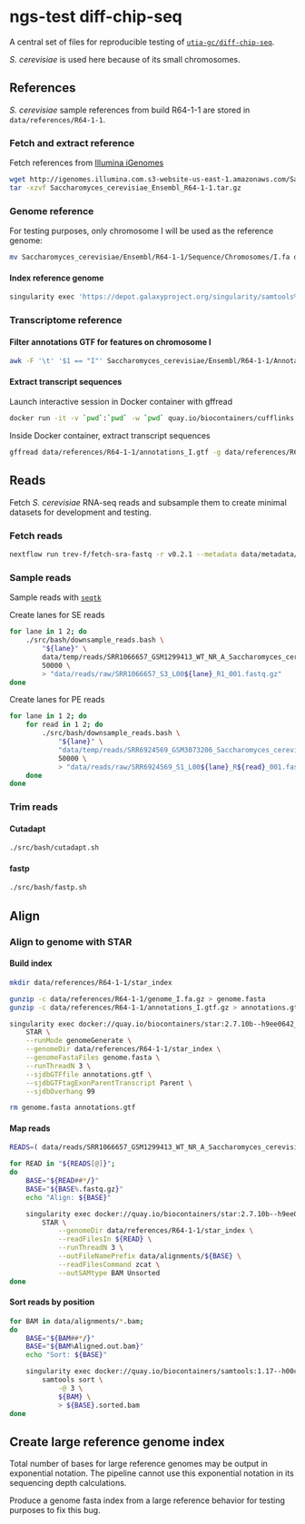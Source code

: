 # ngs-test diff-chip-seq

A central set of files for reproducible testing of [`utia-gc/diff-chip-seq`](https://github.com/utia-gc/diff-chip-seq).

*S. cerevisiae* is used here because of its small chromosomes.

## References

*S. cerevisiae* sample references from build R64-1-1 are stored in `data/references/R64-1-1`.

### Fetch and extract reference

Fetch references from [Illumina iGenomes](https://support.illumina.com/sequencing/sequencing_software/igenome.html)

```bash
wget http://igenomes.illumina.com.s3-website-us-east-1.amazonaws.com/Saccharomyces_cerevisiae/Ensembl/R64-1-1/Saccharomyces_cerevisiae_Ensembl_R64-1-1.tar.gz
tar -xzvf Saccharomyces_cerevisiae_Ensembl_R64-1-1.tar.gz
```

### Genome reference

For testing purposes, only chromosome I will be used as the reference genome:

```bash
mv Saccharomyces_cerevisiae/Ensembl/R64-1-1/Sequence/Chromosomes/I.fa data/references/R64-1-1/genome_I.fa
```

#### Index reference genome

```bash
singularity exec 'https://depot.galaxyproject.org/singularity/samtools%3A1.17--hd87286a_1' samtools faidx data/references/R64-1-1/genome_I.fa
```

### Transcriptome reference

#### Filter annotations GTF for features on chromosome I

```bash
awk -F '\t' '$1 == "I"' Saccharomyces_cerevisiae/Ensembl/R64-1-1/Annotation/Archives/archive-2015-07-17-14-36-40/Genes/genes.gtf > data/references/R64-1-1/annotations_I.gtf
```

#### Extract transcript sequences

Launch interactive session in Docker container with gffread

```bash
docker run -it -v `pwd`:`pwd` -w `pwd` quay.io/biocontainers/cufflinks:2.2.1--py36_2 bash
```

Inside Docker container, extract transcript sequences

```bash
gffread data/references/R64-1-1/annotations_I.gtf -g data/references/R64-1-1/genome_I.fa -w data/references/R64-1-1/transcriptome_I.fa
```

## Reads

Fetch *S. cerevisiae* RNA-seq reads and subsample them to create minimal datasets for development and testing.

### Fetch reads

```bash
nextflow run trev-f/fetch-sra-fastq -r v0.2.1 --metadata data/metadata/sra_explorer_metadata.tsv --baseDirData data/temp
```

### Sample reads

Sample reads with [`seqtk`](https://github.com/lh3/seqtk)

Create lanes for SE reads

```bash
for lane in 1 2; do
    ./src/bash/downsample_reads.bash \
        "${lane}" \
        data/temp/reads/SRR1066657_GSM1299413_WT_NR_A_Saccharomyces_cerevisiae_RNA-Seq.fastq.gz \
        50000 \
        > "data/reads/raw/SRR1066657_S3_L00${lane}_R1_001.fastq.gz"
done
```

Create lanes for PE reads

```bash
for lane in 1 2; do
    for read in 1 2; do
        ./src/bash/downsample_reads.bash \
            "${lane}" \
            "data/temp/reads/SRR6924569_GSM3073206_Saccharomyces_cerevisiae-AR_Biological_Repeat-2_Saccharomyces_cerevisiae_RNA-Seq_${read}.fastq.gz" \
            50000 \
            > "data/reads/raw/SRR6924569_S1_L00${lane}_R${read}_001.fastq.gz"
    done
done
```

### Trim reads

#### Cutadapt

```bash
./src/bash/cutadapt.sh
```

#### fastp

```bash
./src/bash/fastp.sh
```

## Align

### Align to genome with STAR

#### Build index

```bash
mkdir data/references/R64-1-1/star_index

gunzip -c data/references/R64-1-1/genome_I.fa.gz > genome.fasta
gunzip -c data/references/R64-1-1/annotations_I.gtf.gz > annotations.gtf

singularity exec docker://quay.io/biocontainers/star:2.7.10b--h9ee0642_0 \
    STAR \
    --runMode genomeGenerate \
    --genomeDir data/references/R64-1-1/star_index \
    --genomeFastaFiles genome.fasta \
    --runThreadN 3 \
    --sjdbGTFfile annotations.gtf \
    --sjdbGTFtagExonParentTranscript Parent \
    --sjdbOverhang 99

rm genome.fasta annotations.gtf
```

#### Map reads

```bash
READS=( data/reads/SRR1066657_GSM1299413_WT_NR_A_Saccharomyces_cerevisiae_RNA-Seq_50000.fastq.gz data/reads/SRR1066658_GSM1299414_WT_NR_B_Saccharomyces_cerevisiae_RNA-Seq_50000.fastq.gz "data/reads/SRR6924569_GSM3073206_Saccharomyces_cerevisiae-AR_Biological_Repeat-2_Saccharomyces_cerevisiae_RNA-Seq_1_50000.fastq.gz data/reads/SRR6924569_GSM3073206_Saccharomyces_cerevisiae-AR_Biological_Repeat-2_Saccharomyces_cerevisiae_RNA-Seq_2_50000.fastq.gz" "data/reads/SRR6924589_GSM3073211_Saccharomyces_cerevisiae-AN_Biological_Repeat-1_Saccharomyces_cerevisiae_RNA-Seq_1_50000.fastq.gz data/reads/SRR6924589_GSM3073211_Saccharomyces_cerevisiae-AN_Biological_Repeat-1_Saccharomyces_cerevisiae_RNA-Seq_2_50000.fastq.gz" )

for READ in "${READS[@]}";
do
    BASE="${READ##*/}"
    BASE="${BASE%.fastq.gz}"
    echo "Align: ${BASE}"

    singularity exec docker://quay.io/biocontainers/star:2.7.10b--h9ee0642_0 \
        STAR \
            --genomeDir data/references/R64-1-1/star_index \
            --readFilesIn ${READ} \
            --runThreadN 3 \
            --outFileNamePrefix data/alignments/${BASE} \
            --readFilesCommand zcat \
            --outSAMtype BAM Unsorted
done
```

#### Sort reads by position

```bash
for BAM in data/alignments/*.bam;
do
    BASE="${BAM##*/}"
    BASE="${BAM%Aligned.out.bam}"
    echo "Sort: ${BASE}"

    singularity exec docker://quay.io/biocontainers/samtools:1.17--h00cdaf9_0 \
        samtools sort \
            -@ 3 \
            ${BAM} \
            > ${BASE}.sorted.bam
done
```

## Create large reference genome index

Total number of bases for large reference genomes may be output in exponential notation.
The pipeline cannot use this exponential notation in its sequencing depth calculations.

Produce a genome fasta index from a large reference behavior for testing purposes to fix this bug.
